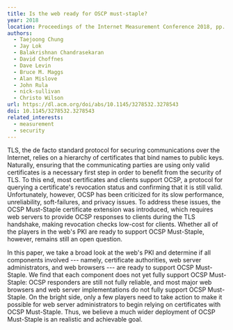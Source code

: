 ```yaml
---
title: Is the web ready for OSCP must-staple?
year: 2018
location: Proceedings of the Internet Measurement Conference 2018, pp. 105-118. 2018.
authors:
  - Taejoong Chung
  - Jay Lok
  - Balakrishnan Chandrasekaran
  - David Choffnes
  - Dave Levin
  - Bruce M. Maggs
  - Alan Mislove
  - John Rula
  - nick-sullivan
  - Christo Wilson
url: https://dl.acm.org/doi/abs/10.1145/3278532.3278543
doi: 10.1145/3278532.3278543
related_interests:
  - measurement
  - security
---
```


TLS, the de facto standard protocol for securing communications over the Internet, relies on a hierarchy of certificates that bind names to public keys. Naturally, ensuring that the communicating parties are using only valid certificates is a necessary first step in order to benefit from the security of TLS. To this end, most certificates and clients support OCSP, a protocol for querying a certificate's revocation status and confirming that it is still valid. Unfortunately, however, OCSP has been criticized for its slow performance, unreliability, soft-failures, and privacy issues. To address these issues, the OCSP Must-Staple certificate extension was introduced, which requires web servers to provide OCSP responses to clients during the TLS handshake, making revocation checks low-cost for clients. Whether all of the players in the web's PKI are ready to support OCSP Must-Staple, however, remains still an open question.

In this paper, we take a broad look at the web's PKI and determine if all components involved --- namely, certificate authorities, web server administrators, and web browsers --- are ready to support OCSP Must-Staple. We find that each component does not yet fully support OCSP Must-Staple: OCSP responders are still not fully reliable, and most major web browsers and web server implementations do not fully support OCSP Must-Staple. On the bright side, only a few players need to take action to make it possible for web server administrators to begin relying on certificates with OCSP Must-Staple. Thus, we believe a much wider deployment of OCSP Must-Staple is an realistic and achievable goal.
